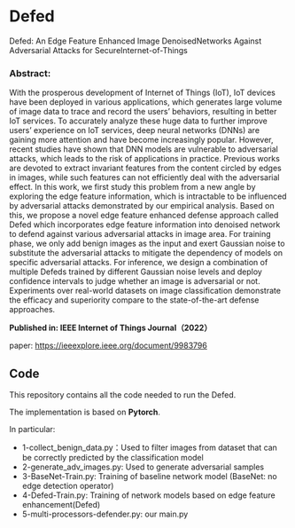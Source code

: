 # Defed
Defed: An Edge Feature Enhanced Image DenoisedNetworks Against Adversarial Attacks for SecureInternet-of-Things
### Abstract:
With the prosperous development of Internet of Things (IoT), IoT devices have been deployed in various applications, which generates large volume of image data to trace and record the users’ behaviors, resulting in better IoT services. To accurately analyze these huge data to further improve users’ experience on IoT services, deep neural networks (DNNs) are gaining more attention and have become increasingly popular. However, recent studies have shown that DNN models are vulnerable to adversarial attacks, which leads to the risk of applications in practice. Previous works are devoted to extract invariant features from the content circled by edges in images, while such features can not efficiently deal with the adversarial effect. In this work, we first study this problem from a new angle by exploring the edge feature information, which is intractable to be influenced by adversarial attacks demonstrated by our empirical analysis. Based on this, we propose a novel edge feature enhanced defense approach called Defed which incorporates edge feature information into denoised network to defend against various adversarial attacks in image area. For training phase, we only add benign images as the input and exert Gaussian noise to substitute the adversarial attacks to mitigate the dependency of models on specific adversarial attacks. For inference, we design a combination of multiple Defeds trained by different Gaussian noise levels and deploy confidence intervals to judge whether an image is adversarial or not. Experiments over real-world datasets on image classification demonstrate the efficacy and superiority compare to the state-of-the-art defense approaches.


**Published in: IEEE Internet of Things Journal（2022）**

paper: https://ieeexplore.ieee.org/document/9983796


## Code
This repository contains all the code needed to run the Defed. 

The implementation is based on **Pytorch**.

In particular:

- 1-collect_benign_data.py：Used to filter images from dataset that can be correctly predicted by the classification model
- 2-generate_adv_images.py: Used to generate adversarial samples
- 3-BaseNet-Train.py: Training of baseline network model (BaseNet: no edge detection operator)
- 4-Defed-Train.py: Training of network models based on edge feature enhancement(Defed)
- 5-multi-processors-defender.py: our main.py


